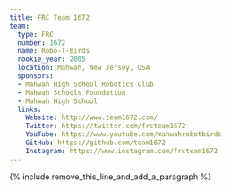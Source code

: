 ```yaml
---
title: FRC Team 1672
team:
  type: FRC
  number: 1672
  name: Robo-T-Birds
  rookie_year: 2005
  location: Mahwah, New Jersey, USA
  sponsors:
  - Mahwah High School Robotics Club
  - Mahwah Schools Foundation
  - Mahwah High School
  links:
    Website: http://www.team1672.com/
    Twitter: https://twitter.com/frcteam1672
    YouTube: https://www.youtube.com/mahwahrobotbirds
    GitHub: https://github.com/team1672
    Instagram: https://www.instagram.com/frcteam1672
---
```


{% include remove_this_line_and_add_a_paragraph %}